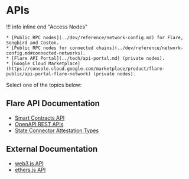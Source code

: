 # APIs

!!! info inline end "Access Nodes"

    * [Public RPC nodes](../dev/reference/network-config.md) for Flare, Songbird and Coston.
    * [Public RPC nodes for connected chains](../dev/reference/network-config.md#connected-networks).
    * [Flare API Portal](../tech/api-portal.md) (private nodes).
    * [Google Cloud Marketplace](https://console.cloud.google.com/marketplace/product/flare-public/api-portal-flare-network) (private nodes).

Select one of the topics below:

## Flare API Documentation

* [Smart Contracts API](./smart-contracts/index.md)
* [OpenAPI REST APIs](./REST/index.md)
* [State Connector Attestation Types](./attestation-types/index.md)

## External Documentation

* [web3.js API](https://docs.web3js.org/api)
* [ethers.js API](https://docs.ethers.org)
